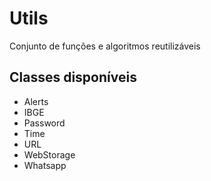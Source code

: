 # Utils
Conjunto de funções e algoritmos reutilizáveis

## Classes disponíveis
- Alerts
- IBGE
- Password
- Time
- URL
- WebStorage
- Whatsapp

